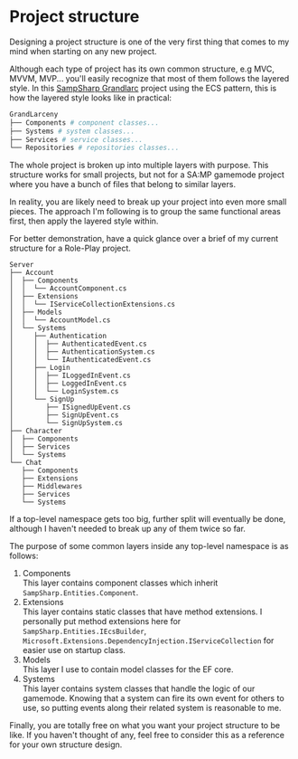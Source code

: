 # Project structure

Designing a project structure is one of the very first thing that comes to my mind when starting on any new project.

Although each type of project has its own common structure, e.g MVC, MVVM, MVP... you'll easily recognize that most of them follows the layered style. In this [SampSharp Grandlarc](https://github.com/SampSharp/sample-ecs-grandlarc/tree/main/src/GrandLarceny) project using the ECS pattern, this is how the layered style looks like in practical:

```bash
GrandLarceny
├── Components # component classes...
├── Systems # system classes...
├── Services # service classes...
└── Repositories # repositories classes...
```

The whole project is broken up into multiple layers with purpose. This structure works for small projects, but not for a SA:MP gamemode project where you have a bunch of files that belong to similar layers.

In reality, you are likely need to break up your project into even more small pieces. The approach I'm following is to group the same functional areas first, then apply the layered style within.

For better demonstration, have a quick glance over a brief of my current structure for a Role-Play project.

```
Server
├── Account
│  ├── Components
│  │  └── AccountComponent.cs
│  ├── Extensions
│  │  └── IServiceCollectionExtensions.cs
│  ├── Models
│  │  └── AccountModel.cs
│  └── Systems
│     ├── Authentication
│     │  ├── AuthenticatedEvent.cs
│     │  ├── AuthenticationSystem.cs
│     │  └── IAuthenticatedEvent.cs
│     ├── Login
│     │  ├── ILoggedInEvent.cs
│     │  ├── LoggedInEvent.cs
│     │  └── LoginSystem.cs
│     └── SignUp
│        ├── ISignedUpEvent.cs
│        ├── SignUpEvent.cs
│        └── SignUpSystem.cs
├── Character
│  ├── Components
│  ├── Services
│  └── Systems
└── Chat
   ├── Components
   ├── Extensions
   ├── Middlewares
   ├── Services
   └── Systems
```

If a top-level namespace gets too big, further split will eventually be done, although I haven't needed to break up any of them twice so far.

The purpose of some common layers inside any top-level namespace is as follows:

1. Components\
   This layer contains component classes which inherit `SampSharp.Entities.Component`.
2. Extensions\
   This layer contains static classes that have method extensions. I personally put method extensions here for `SampSharp.Entities.IEcsBuilder`, `Microsoft.Extensions.DependencyInjection.IServiceCollection` for easier use on startup class.
3. Models\
   This layer I use to contain model classes for the EF core.&#x20;
4. Systems\
   This layer contains system classes that handle the logic of our gamemode. Knowing that a system can fire its own event for others to use, so putting events along their related system is reasonable to me.

Finally, you are totally free on what you want your project structure to be like. If you haven't thought of any, feel free to consider this as a reference for your own structure design.
